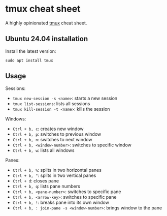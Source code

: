 # tmux cheat sheet

A highly opinionated [tmux](https://github.com/tmux/tmux/wiki) cheat sheet.

## Ubuntu 24.04 installation

Install the latest version:

```console
sudo apt install tmux
```

## Usage

Sessions:

* `tmux new-session -s <name>`: starts a new session
* `tmux list-sessions`: lists all sessions
* `tmux kill-session -t <name>`: kills the session

Windows:

* `Ctrl + b, c`: creates new window
* `Ctrl + b, p`: switches to previous window
* `Ctrl + b, n`: switches to next window
* `Ctrl + b, <window-number>`: switches to specific window
* `Ctrl + b, w`: lists all windows

Panes:

* `Ctrl + b, %`: splits in two horizontal panes
* `Ctrl + b, "`: splits in two vertical panes
* `Ctrl + d`: closes pane
* `Ctrl + b, q`: lists pane numbers
* `Ctrl + b, <pane-number>`: switches to specific pane
* `Ctrl + b, <arrow-key>`: switches to specific pane
* `Ctrl + b, !`: breaks pane into its own window
* `Ctrl + b, : join-pane -s <window-number>`: brings window to the pane
